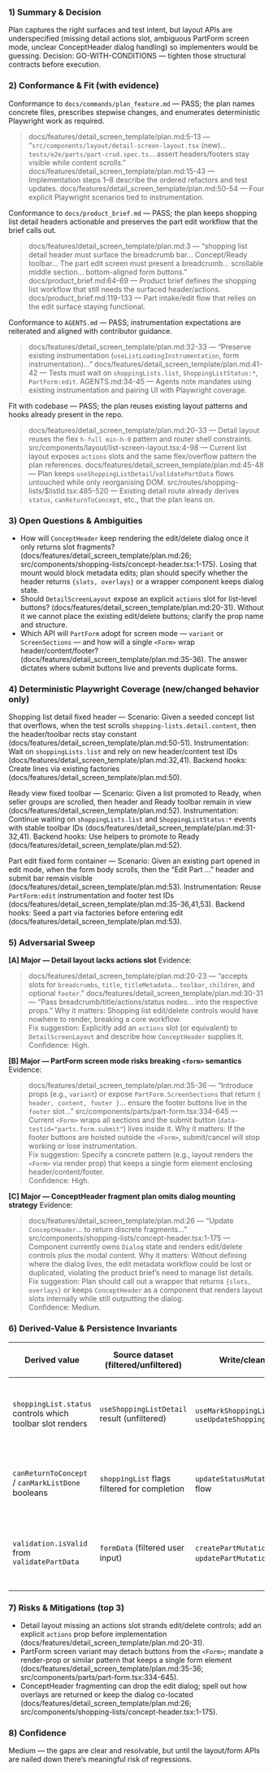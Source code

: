### 1) Summary & Decision
Plan captures the right surfaces and test intent, but layout APIs are underspecified (missing detail actions slot, ambiguous PartForm screen mode, unclear ConceptHeader dialog handling) so implementers would be guessing. Decision: GO-WITH-CONDITIONS — tighten those structural contracts before execution.

### 2) Conformance & Fit (with evidence)
Conformance to `docs/commands/plan_feature.md` — PASS; the plan names concrete files, prescribes stepwise changes, and enumerates deterministic Playwright work as required.
> docs/features/detail_screen_template/plan.md:5-13 — “`src/components/layout/detail-screen-layout.tsx` (new)… `tests/e2e/parts/part-crud.spec.ts`… assert headers/footers stay visible while content scrolls.”
> docs/features/detail_screen_template/plan.md:15-43 — Implementation steps 1–8 describe the ordered refactors and test updates.
> docs/features/detail_screen_template/plan.md:50-54 — Four explicit Playwright scenarios tied to instrumentation.

Conformance to `docs/product_brief.md` — PASS; the plan keeps shopping list detail headers actionable and preserves the part edit workflow that the brief calls out.
> docs/features/detail_screen_template/plan.md:3 — “shopping list detail header must surface the breadcrumb bar… Concept/Ready toolbar… The part edit screen must present a breadcrumb… scrollable middle section… bottom-aligned form buttons.”
> docs/product_brief.md:64-69 — Product brief defines the shopping list workflow that still needs the surfaced header/actions.
> docs/product_brief.md:119-133 — Part intake/edit flow that relies on the edit surface staying functional.

Conformance to `AGENTS.md` — PASS; instrumentation expectations are reiterated and aligned with contributor guidance.
> docs/features/detail_screen_template/plan.md:32-33 — “Preserve existing instrumentation (`useListLoadingInstrumentation`, form instrumentation)…”
> docs/features/detail_screen_template/plan.md:41-42 — Tests must wait on `shoppingLists.list`, `ShoppingListStatus:*`, `PartForm:edit`.
> AGENTS.md:34-45 — Agents note mandates using existing instrumentation and pairing UI with Playwright coverage.

Fit with codebase — PASS; the plan reuses existing layout patterns and hooks already present in the repo.
> docs/features/detail_screen_template/plan.md:20-33 — Detail layout reuses the flex `h-full min-h-0` pattern and router shell constraints.
> src/components/layout/list-screen-layout.tsx:4-98 — Current list layout exposes `actions` slots and the same flex/overflow pattern the plan references.
> docs/features/detail_screen_template/plan.md:45-48 — Plan keeps `useShoppingListDetail`/`validatePartData` flows untouched while only reorganising DOM.
> src/routes/shopping-lists/$listId.tsx:485-520 — Existing detail route already derives `status`, `canReturnToConcept`, etc., that the plan leans on.

### 3) Open Questions & Ambiguities
- How will `ConceptHeader` keep rendering the edit/delete dialog once it only returns slot fragments? (docs/features/detail_screen_template/plan.md:26; src/components/shopping-lists/concept-header.tsx:1-175). Losing that mount would block metadata edits; plan should specify whether the header returns `{slots, overlays}` or a wrapper component keeps dialog state.
- Should `DetailScreenLayout` expose an explicit `actions` slot for list-level buttons? (docs/features/detail_screen_template/plan.md:20-31). Without it we cannot place the existing edit/delete buttons; clarify the prop name and structure.
- Which API will `PartForm` adopt for screen mode — `variant` or `ScreenSections` — and how will a single `<Form>` wrap header/content/footer? (docs/features/detail_screen_template/plan.md:35-36). The answer dictates where submit buttons live and prevents duplicate forms.

### 4) Deterministic Playwright Coverage (new/changed behavior only)
Shopping list detail fixed header — Scenario: Given a seeded concept list that overflows, when the test scrolls `shopping-lists.detail.content`, then the header/toolbar rects stay constant (docs/features/detail_screen_template/plan.md:50-51). Instrumentation: Wait on `shoppingLists.list` and rely on new header/content test IDs (docs/features/detail_screen_template/plan.md:32,41). Backend hooks: Create lines via existing factories (docs/features/detail_screen_template/plan.md:50).

Ready view fixed toolbar — Scenario: Given a list promoted to Ready, when seller groups are scrolled, then header and Ready toolbar remain in view (docs/features/detail_screen_template/plan.md:52). Instrumentation: Continue waiting on `shoppingLists.list` and `ShoppingListStatus:*` events with stable toolbar IDs (docs/features/detail_screen_template/plan.md:31-32,41). Backend hooks: Use helpers to promote to Ready (docs/features/detail_screen_template/plan.md:52).

Part edit fixed form container — Scenario: Given an existing part opened in edit mode, when the form body scrolls, then the “Edit Part …” header and submit bar remain visible (docs/features/detail_screen_template/plan.md:53). Instrumentation: Reuse `PartForm:edit` instrumentation and footer test IDs (docs/features/detail_screen_template/plan.md:35-36,41,53). Backend hooks: Seed a part via factories before entering edit (docs/features/detail_screen_template/plan.md:53).

### 5) Adversarial Sweep
**[A] Major — Detail layout lacks actions slot**
Evidence: 
> docs/features/detail_screen_template/plan.md:20-23 — “accepts slots for `breadcrumbs`, `title`, `titleMetadata`… `toolbar`, `children`, and optional `footer`.”
> docs/features/detail_screen_template/plan.md:30-31 — “Pass breadcrumb/title/actions/status nodes… into the respective props.”
Why it matters: Shopping list edit/delete controls would have nowhere to render, breaking a core workflow.  
Fix suggestion: Explicitly add an `actions` slot (or equivalent) to `DetailScreenLayout` and describe how `ConceptHeader` supplies it.  
Confidence: High.

**[B] Major — PartForm screen mode risks breaking `<form>` semantics**
Evidence:
> docs/features/detail_screen_template/plan.md:35-36 — “Introduce props (e.g., `variant`) or expose `PartForm.ScreenSections` that return `{ header, content, footer }`… ensure the footer buttons live in the `footer` slot…”
> src/components/parts/part-form.tsx:334-645 — Current `<Form>` wraps all sections and the submit button (`data-testid="parts.form.submit"`) lives inside it.
Why it matters: If the footer buttons are hoisted outside the `<Form>`, submit/cancel will stop working or lose instrumentation.  
Fix suggestion: Specify a concrete pattern (e.g., layout renders the `<Form>` via render prop) that keeps a single form element enclosing header/content/footer.  
Confidence: High.

**[C] Major — ConceptHeader fragment plan omits dialog mounting strategy**
Evidence:
> docs/features/detail_screen_template/plan.md:26 — “Update `ConceptHeader`… to return discrete fragments…”
> src/components/shopping-lists/concept-header.tsx:1-175 — Component currently owns `Dialog` state and renders edit/delete controls plus the modal content.
Why it matters: Without defining where the dialog lives, the edit metadata workflow could be lost or duplicated, violating the product brief’s need to manage list details.  
Fix suggestion: Plan should call out a wrapper that returns `{slots, overlays}` or keeps `ConceptHeader` as a component that renders layout slots internally while still outputting the dialog.  
Confidence: Medium.

### 6) Derived-Value & Persistence Invariants
| Derived value | Source dataset (filtered/unfiltered) | Write/cleanup it triggers | Guard conditions | Invariant that must hold | Evidence |
| ------------- | ------------------------------------ | ------------------------- | ---------------- | ------------------------ | -------- |
| `shoppingList.status` controls which toolbar slot renders | `useShoppingListDetail` result (unfiltered) | `useMarkShoppingListReadyMutation`, `useUpdateShoppingListStatusMutation` | Only render concept toolbar when status is `concept` | Concept toolbar must not appear once the list is Ready/Done | docs/features/detail_screen_template/plan.md:45-47; src/routes/shopping-lists/$listId.tsx:485-520 |
| `canReturnToConcept` / `canMarkListDone` booleans | `shoppingList` flags filtered for completion | `updateStatusMutation` and archive flow | Require `!isCompleted` before enabling actions | Status toggles never fire on completed lists | docs/features/detail_screen_template/plan.md:46; src/routes/shopping-lists/$listId.tsx:485-520 |
| `validation.isValid` from `validatePartData` | `formData` (filtered user input) | `createPartMutation` / `updatePartMutation` submissions | Block submit when invalid; keep instrumentation in sync | Form submissions only proceed when validation passes | docs/features/detail_screen_template/plan.md:47; src/components/parts/part-form.tsx:220-287,334-645 |

### 7) Risks & Mitigations (top 3)
- Detail layout missing an actions slot strands edit/delete controls; add an explicit `actions` prop before implementation (docs/features/detail_screen_template/plan.md:20-31).
- PartForm screen variant may detach buttons from the `<Form>`; mandate a render-prop or similar pattern that keeps a single form element (docs/features/detail_screen_template/plan.md:35-36; src/components/parts/part-form.tsx:334-645).
- ConceptHeader fragmenting can drop the edit dialog; spell out how overlays are returned or keep the dialog co-located (docs/features/detail_screen_template/plan.md:26; src/components/shopping-lists/concept-header.tsx:1-175).

### 8) Confidence
Medium — the gaps are clear and resolvable, but until the layout/form APIs are nailed down there’s meaningful risk of regressions.
